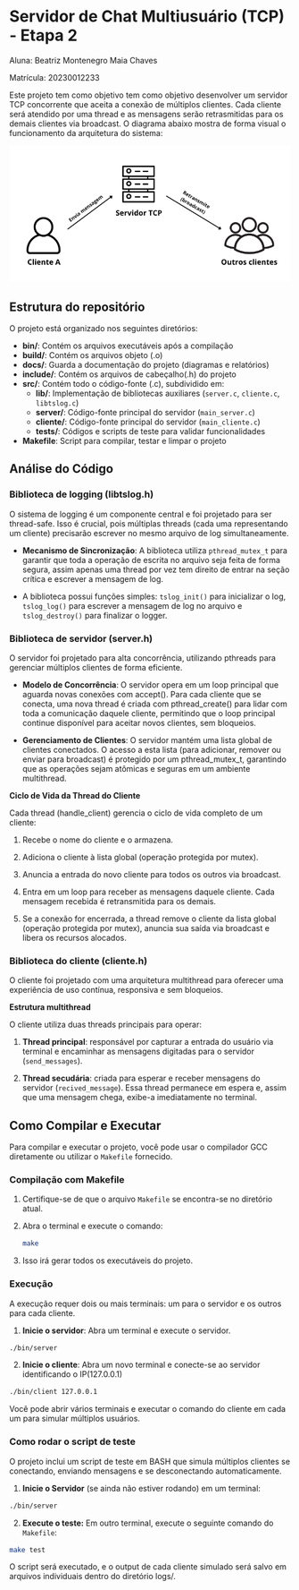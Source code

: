 # Servidor de Chat Multiusuário (TCP) - Etapa 2
Aluna: Beatriz Montenegro Maia Chaves 

Matrícula: 20230012233

Este projeto tem como objetivo tem como objetivo desenvolver um servidor TCP concorrente que aceita a conexão de múltiplos clientes. Cada cliente será atendido por uma thread e as mensagens serão retrasmitidas para os demais clientes via broadcast. O diagrama abaixo mostra de forma visual o funcionamento da arquitetura do sistema: 

![alt text](docs/diagrama.png)


## Estrutura do repositório

O projeto está organizado nos seguintes diretórios:
- **bin/**: Contém os arquivos executáveis após a compilação
- **build/**: Contém os arquivos objeto (.o)
- **docs/**: Guarda a documentação do projeto (diagramas e relatórios)
- **include/**: Contém os arquivos de cabeçalho(.h) do projeto
- **src/**: Contém todo o código-fonte (.c), subdividido em:
    - **lib/**: Implementação de bibliotecas auxiliares (`server.c`, `cliente.c`, `libtslog.c`)
    - **server/**: Código-fonte principal do servidor (`main_server.c`)
    - **cliente/**: Código-fonte principal do servidor (`main_cliente.c`)
    - **tests/**: Códigos e scripts de teste para validar funcionalidades
- **Makefile**: Script para compilar, testar e limpar o projeto


## Análise do Código

### Biblioteca de logging (libtslog.h)

O sistema de logging é um componente central e foi projetado para ser thread-safe. Isso é crucial, pois múltiplas threads (cada uma representando um cliente) precisarão escrever no mesmo arquivo de log simultaneamente.

- **Mecanismo de Sincronização**: A biblioteca utiliza `pthread_mutex_t` para garantir que toda a operação de escrita no arquivo seja feita de forma segura, assim apenas uma thread por vez tem direito de entrar na seção crítica e escrever a mensagem de log. 

- A biblioteca possui funções simples: `tslog_init()` para inicializar o log, `tslog_log()` para escrever a mensagem de log no arquivo e `tslog_destroy()` para finalizar o logger.

### Biblioteca de servidor (server.h)
O servidor foi projetado para alta concorrência, utilizando pthreads para gerenciar múltiplos clientes de forma eficiente.

- **Modelo de Concorrência**: O servidor opera em um loop principal que aguarda novas conexões com accept(). Para cada cliente que se conecta, uma nova thread é criada com pthread_create() para lidar com toda a comunicação daquele cliente, permitindo que o loop principal continue disponível para aceitar novos clientes, sem bloqueios.

- **Gerenciamento de Clientes**: O servidor mantém uma lista global de clientes conectados. O acesso a esta lista (para adicionar, remover ou enviar para broadcast) é protegido por um pthread_mutex_t, garantindo que as operações sejam atômicas e seguras em um ambiente multithread.

**Ciclo de Vida da Thread do Cliente**  

Cada thread (handle_client) gerencia o ciclo de vida completo de um cliente:

1. Recebe o nome do cliente e o armazena.

2. Adiciona o cliente à lista global (operação protegida por mutex).

3. Anuncia a entrada do novo cliente para todos os outros via broadcast.

4. Entra em um loop para receber as mensagens daquele cliente. Cada mensagem recebida é retransmitida para os demais.

5. Se a conexão for encerrada, a thread remove o cliente da lista global (operação protegida por mutex), anuncia sua saída via broadcast e libera os recursos alocados.

### Biblioteca do cliente (cliente.h)
O cliente foi projetado com uma arquitetura multithread para oferecer uma experiência de uso contínua, responsiva e sem bloqueios.


**Estrutura multithread**  

O cliente utiliza duas threads principais para operar: 

1. **Thread principal**: responsável por capturar a entrada do usuário via terminal e encaminhar as mensagens digitadas para o servidor (`send_messages`).

2. **Thread secudária**: criada para esperar e receber mensagens do servidor (`recived_message`). Essa thread permanece em espera e, assim que uma mensagem chega, exibe-a imediatamente no terminal.

## Como Compilar e Executar

Para compilar e executar o projeto, você pode usar o compilador GCC diretamente ou utilizar o `Makefile` fornecido.

### Compilação com Makefile

1.  Certifique-se de que o arquivo `Makefile` se encontra-se no diretório atual.
2.  Abra o terminal e execute o comando:

    ```bash
    make
    ```
3.  Isso irá gerar todos os executáveis do projeto.


### Execução
A execução requer dois ou mais terminais: um para o servidor e os outros para cada cliente.

1. **Inicie o servidor**: Abra um terminal e execute o servidor.  

```bash
./bin/server
```  

2. **Inicie o cliente**: Abra um novo terminal e conecte-se ao servidor identificando o IP(127.0.0.1)  

```bash
./bin/client 127.0.0.1
```

Você pode abrir vários terminais e executar o comando do cliente em cada um para simular múltiplos usuários.

### Como rodar o script de teste
O projeto inclui um script de teste em BASH que simula múltiplos clientes se conectando, enviando mensagens e se desconectando automaticamente.

1. **Inicie o Servidor** (se ainda não estiver rodando) em um terminal:

```bash
./bin/server
```    

2. **Execute o teste:** Em outro terminal, execute o seguinte comando do `Makefile`:


```bash
make test
```   

O script será executado, e o output de cada cliente simulado será salvo em arquivos individuais dentro do diretório logs/.